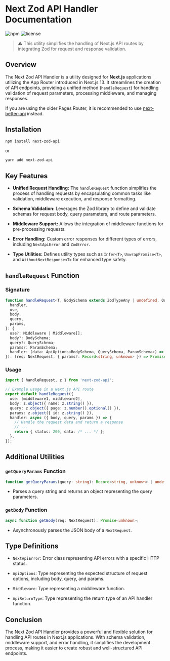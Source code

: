 # Next Zod API Handler Documentation

![npm](https://img.shields.io/npm/v/next-zod-api)
![license](https://img.shields.io/npm/l/next-zod-api)

> :warning: This utility simplifies the handling of Next.js API routes by integrating Zod for request and response validation.

## Overview

The Next Zod API Handler is a utility designed for **Next.js** applications utilizing the App Router introduced in Next.js 13. It streamlines the creation of API endpoints, providing a unified method (`handleRequest`) for handling validation of request parameters, processing middleware, and managing responses.

If you are using the older Pages Router, it is recommended to use [next-better-api](https://github.com/filp/next-better-api) instead.

## Installation

```bash
npm install next-zod-api
```

or

```bash
yarn add next-zod-api
```

## Key Features

- **Unified Request Handling:** The `handleRequest` function simplifies the process of handling requests by encapsulating common tasks like validation, middleware execution, and response formatting.

- **Schema Validation:** Leverages the Zod library to define and validate schemas for request body, query parameters, and route parameters.

- **Middleware Support:** Allows the integration of middleware functions for pre-processing requests.

- **Error Handling:** Custom error responses for different types of errors, including `NextApiError` and `ZodError`.

- **Type Utilities:** Defines utility types such as `Infer<T>`, `UnwrapPromise<T>`, and `WithoutNextResponse<T>` for enhanced type safety.

## `handleRequest` Function

### Signature

```typescript
function handleRequest<T, BodySchema extends ZodTypeAny | undefined, QuerySchema extends ZodTypeAny | undefined, ParamSchema extends ZodTypeAny | undefined>({
  handler,
  use,
  body,
  query,
  params,
}: {
  use?: Middleware | Middleware[];
  body?: BodySchema;
  query?: QuerySchema;
  params?: ParamSchema;
  handler: (data: ApiOptions<BodySchema, QuerySchema, ParamSchema>) => Promise<T>;
}): (req: NextRequest, { params?: Record<string, unknown> }) => Promise<NextResponse>;
```

### Usage

```typescript
import { handleRequest, z } from 'next-zod-api';

// Example usage in a Next.js API route
export default handleRequest({
  use: [middleware1, middleware2],
  body: z.object({ name: z.string() }),
  query: z.object({ page: z.number().optional() }),
  params: z.object({ id: z.string() }),
  handler: async ({ body, query, params }) => {
    // Handle the request data and return a response
    // ...
    return { status: 200, data: /* ... */ };
  },
});
```

<!--
## Type Utilities

### `Infer<T>` Type

```typescript
type Infer<T> = T extends z.ZodType<infer U> ? U : never;
```

- Used to infer the type `U` from a Zod schema.

### `UnwrapPromise<T>` Type

```typescript
type UnwrapPromise<T> = T extends Promise<infer U> ? U : T;
```

- Extracts the underlying type from a `Promise`.

### `WithoutNextResponse<T>` Type

```typescript
type WithoutNextResponse<T> = T extends NextResponse<infer U> ? U : T;
```

- Removes the `NextResponse` wrapper from a type. -->

## Additional Utilities

### `getQueryParams` Function

```typescript
function getQueryParams(query: string): Record<string, unknown> | undefined;
```

- Parses a query string and returns an object representing the query parameters.

### `getBody` Function

```typescript
async function getBody(req: NextRequest): Promise<unknown>;
```

- Asynchronously parses the JSON body of a `NextRequest`.

## Type Definitions

- `NextApiError`: Error class representing API errors with a specific HTTP status.

- `ApiOptions`: Type representing the expected structure of request options, including body, query, and params.

- `Middleware`: Type representing a middleware function.

- `ApiReturnType`: Type representing the return type of an API handler function.

## Conclusion

The Next Zod API Handler provides a powerful and flexible solution for handling API routes in Next.js applications. With schema validation, middleware support, and error handling, it simplifies the development process, making it easier to create robust and well-structured API endpoints.
